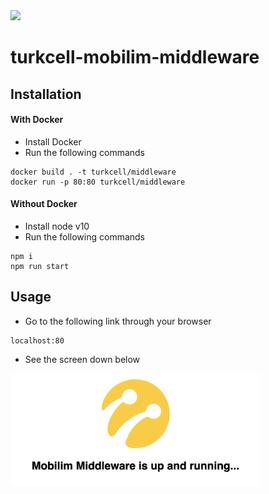 <img src="https://encrypted-tbn0.gstatic.com/images?q=tbn:ANd9GcTSAxCVXwC-y6LSdUTcxZZkL1Mvxo_cDpDMv_U_fMbiDdce9D2A" width="100">

# turkcell-mobilim-middleware

## Installation

#### With Docker

- Install Docker
- Run the following commands

```
docker build . -t turkcell/middleware
docker run -p 80:80 turkcell/middleware
```

#### Without Docker

- Install node v10
- Run the following commands

```
npm i
npm run start
```

## Usage

- Go to the following link through your browser

```
localhost:80
```
- See the screen down below

<img src="resources/main.png" width="400">